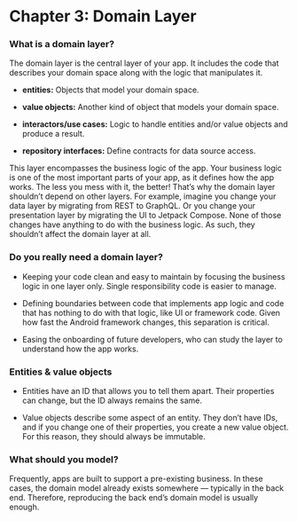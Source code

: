 # Chapter 3: Domain Layer

### What is a domain layer?

The domain layer is the central layer of your app. It includes the code that describes
your domain space along with the logic that manipulates it.

- **entities:** Objects that model your domain space.

-  **value objects:** Another kind of object that models your domain space.

- **interactors/use cases:** Logic to handle entities and/or value objects and produce a result.

-  **repository interfaces:** Define contracts for data source access.

This layer encompasses the business logic of the app. Your business logic is one of
the most important parts of your app, as it defines how the app works. The less you
mess with it, the better! That’s why the domain layer shouldn’t depend on other
layers.
For example, imagine you change your data layer by migrating from REST to
GraphQL. Or you change your presentation layer by migrating the UI to Jetpack
Compose. None of those changes have anything to do with the business logic. As
such, they shouldn’t affect the domain layer at all.

### Do you really need a domain layer?

-  Keeping your code clean and easy to maintain by focusing the business logic in
  one layer only. Single responsibility code is easier to manage.

- Defining boundaries between code that implements app logic and code that has
  nothing to do with that logic, like UI or framework code. Given how fast the
  Android framework changes, this separation is critical.

- Easing the onboarding of future developers, who can study the layer to understand
  how the app works.

### Entities & value objects

-  Entities have an ID that allows you to tell them apart. Their properties can
  change, but the ID always remains the same.

- Value objects describe some aspect of an entity. They don’t have IDs, and if you
  change one of their properties, you create a new value object. For this reason, they
  should always be immutable.

### What should you model?

Frequently, apps are built to support a pre-existing business. In these cases, the
domain model already exists somewhere — typically in the back end. Therefore,
reproducing the back end’s domain model is usually enough.
